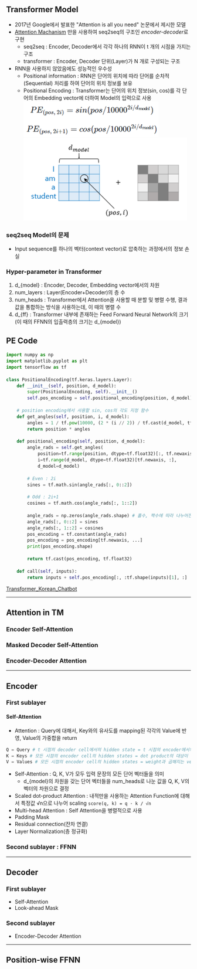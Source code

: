 ## Transformer Model
- 2017년 Google에서 발표한 "Attention is all you need" 논문에서 제시한 모델
- [Attention Machanism](Attention%20Machanism.md) 만을 사용하여 seq2seq의 구조인 *encoder-decoder*로 구현
	- seq2seq : Encoder, Decoder에서 각각 하나의 RNN이 t 개의 시점을 가지는 구조
	- transformer : Encoder, Decoder 단위(Layer)가 N 개로 구성되는 구조
- RNN을 사용하지 않았음에도 성능적인 우수성
	- Positional information : RNN은 단어의 위치에 따라 단어를 순차적(Sequential) 처리를 하여 단어의 위치 정보를 보유
	- Positional Encoding : Transformer는 단어의 위치 정보(sin, cos)를 각 단어의 Embedding vector에 더하여 Model의 입력으로 사용![Positional Encoding](../Attatched/Pasted%20image%2020240104161019.png)![Embedding vector + PE](../Attatched/Pasted%20image%2020240104162143.png)


### seq2seq Model의 문제
- Input sequence를 하나의 벡터(context vector)로 압축하는 과정에서의 정보 손실
### Hyper-parameter in Transformer
1. d_{model} : Encoder, Decoder, Embedding vector에서의 차원
2. num_layers : Layer(Encoder+Decoder)의 층 수
3. num_heads : Transformer에서 Attention을 사용할 때 분할 및 병렬 수행, 결과값을 통합하는 방식을 사용하는데, 이 때의 병렬 수
4. d_{ff} : Transformer 내부에 존재하는 Feed Forward Neural Network의 크기(이 때의 FFNN의 입출력층의 크기는 d_{model})

## PE Code
```python
import numpy as np
import matplotlib.pyplot as plt
import tensorflow as tf

class PositionalEncoding(tf.keras.layers.Layer):
	def __init__(self, position, d_model):
		super(PositionalEncoding, self).__init__()
		self.pos_encoding = self.positional_encoding(position, d_model)

	# position encoding에서 사용할 sin, cos의 각도 지정 함수
	def get_angles(self, position, i, d_model):
		angles = 1 / tf.pow(10000, (2 * (i // 2)) / tf.cast(d_model, tf.float32))
		return position * angles
	
	def positional_encoding(self, position, d_model):
		angle_rads = self.get_angles(
			position=tf.range(position, dtype=tf.float32)[:, tf.newaxis],
			i=tf.range(d_model, dtype=tf.float32)[tf.newaxis, :],
			d_model=d_model)
		
		# Even : 2i
		sines = tf.math.sin(angle_rads[:, 0::2])
		
		# Odd : 2i+1
		cosines = tf.math.cos(angle_rads[:, 1::2])
	
		angle_rads = np.zeros(angle_rads.shape) # 홀수, 짝수에 따라 나누어진 각도들에 대한 정보를 통합
		angle_rads[:, 0::2] = sines
		angle_rads[:, 1::2] = cosines
		pos_encoding = tf.constant(angle_rads)
		pos_encoding = pos_encoding[tf.newaxis, ...]
		print(pos_encoding.shape)
		
		return tf.cast(pos_encoding, tf.float32)

	def call(self, inputs):
		return inputs + self.pos_encoding[:, :tf.shape(inputs)[1], :]
```
[Transformer_Korean_Chatbot](../Attatched/Transformer_Korean_Chatbot.ipynb)

---
## Attention in TM
### Encoder Self-Attention
### Masked Decoder Self-Attention
### Encoder-Decoder Attention
---
## Encoder
### First sublayer
#### Self-Attention
- Attention : Query에 대해서, Key와의 유사도를 mapping된 각각의 Value에 반영, Value의 가중합을 return
```python
Q = Query # t 시점의 decoder cell에서의 hidden state = t 시점의 encoder에서의 context vector
K = Keys # 모든 시점의 encoder cell의 hidden states = dot product의 대상이 되는 set
V = Values # 모든 시점의 encoder cell의 hidden states = weight과 곱해지는 vector의 set
```
- Self-Attention : Q, K, V가 모두 입력 문장의 모든 단어 벡터들을 의미
	- d_{model}의 차원을 갖는 단어 벡터들을 num_heads로 나눈 값을 Q, K, V의 벡터의 차원으로 결정
- Scaled dot-product Attention : 내적만을 사용하는 Attention Function에 대해서 특정값 √n으로 나누어 scaling `score(q, k) = q · k / √n`
- Multi-head Attention : Self Attention을 병렬적으로 사용
- Padding Mask
- Residual connection(잔차 연결)
- Layer Normalization(층 정규화)
### Second sublayer : FFNN
---
## Decoder
### First sublayer
- Self-Attention
- Look-ahead Mask
### Second sublayer
- Encoder-Decoder Attention
---
## Position-wise FFNN
